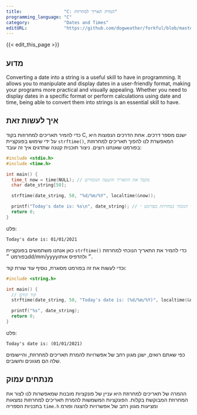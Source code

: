 ```yaml
---
title:                "C: המרת תאריך למחרוזת"
programming_language: "C"
category:             "Dates and Times"
editURL:              "https://github.com/dogweather/forkful/blob/master/content/he/c/converting-a-date-into-a-string.md"
---
```


{{< edit_this_page >}}

## מדוע
 Converting a date into a string is a useful skill to have in programming. It allows you to manipulate and display dates in a user-friendly format, making your programs more practical and visually appealing. Whether you need to display dates in a specific format or perform calculations using date and time, being able to convert them into strings is an essential skill to have.

## איך לעשות זאת
כדי להמיר תאריכים למחרוזות בקוד C, ישנם מספר דרכים. אחת הדרכים הנפוצות היא על ידי שימוש בפונקציית `strftime()`, המאפשרת לנו להפוך תאריכים למחרוזות בפורמט שאנחנו רוצים. ניצור תוכנית קטנה שתדגים איך זה עובד:

```C
#include <stdio.h>
#include <time.h>

int main() {
  time_t now = time(NULL); // מקבל את התאריך והשעה הנוכחיים
  char date_string[50];

  strftime(date_string, 50, "%d/%m/%Y", localtime(&now)); 

  printf("Today's date is: %s\n", date_string); // הדפסת התאריך הנוכחי כמחרוזת בפורמט ״dd/mm/yyyy״
  return 0;
}
```

פלט:
```
Today's date is: 01/01/2021
```

כאן אנחנו משתמשים בפונקציית `strftime()` כדי להמיר את התאריך הנוכחי למחרוזת בפורמט ״dd/mm/yyyy״ ולהדפיס אותו.

וכדי לעשות את זה בפורמט מסוגרת, נוסיף עוד שורת קוד:

```C
#include <string.h>

int main() {
  // קוד קודם
  strftime(date_string, 50, "Today's date is: (%d/%m/%Y)", localtime(&now));

  printf("%s", date_string);
  return 0;
}
```
 
פלט:
```
Today's date is: (01/01/2021)
```

כפי שאתם רואים, ישנן מגוון רחב של אפשרויות להמרת תאריכים למחרוזת, והיישומים שלה הם מגוונים וחשובים.

## מנתחים עמוק
ההמרה של תאריכים למחרוזת היא עניין של פונקציות מובנות שמאפשרות לנו לצור את המחרוזת המבוקשת בקלות. הפונקציות המשמשות להמרת תאריכים למחרוזות נמצאות בתכניות הספריה `time.h` ומציעות מגוון רחב של אפשרויות להצגה ופורמ